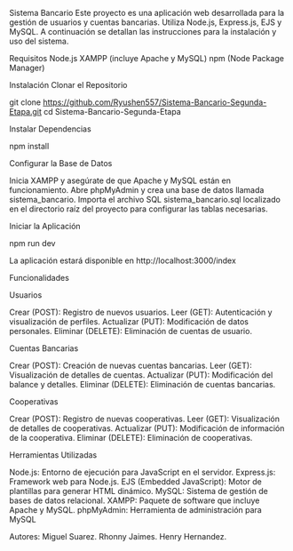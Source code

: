 Sistema Bancario 
Este proyecto es una aplicación web desarrollada para la gestión de usuarios y cuentas bancarias. Utiliza Node.js, Express.js, EJS y MySQL. A continuación se detallan las instrucciones para la instalación y uso del sistema.

Requisitos
Node.js
XAMPP (incluye Apache y MySQL)
npm (Node Package Manager)

Instalación
Clonar el Repositorio

git clone https://github.com/Ryushen557/Sistema-Bancario-Segunda-Etapa.git
cd Sistema-Bancario-Segunda-Etapa

Instalar Dependencias

npm install

Configurar la Base de Datos

Inicia XAMPP y asegúrate de que Apache y MySQL están en funcionamiento.
Abre phpMyAdmin y crea una base de datos llamada sistema_bancario.
Importa el archivo SQL sistema_bancario.sql localizado en el directorio raíz del proyecto para configurar las tablas necesarias.

Iniciar la Aplicación

npm run dev

La aplicación estará disponible en http://localhost:3000/index

Funcionalidades

Usuarios

Crear (POST): Registro de nuevos usuarios.
Leer (GET): Autenticación y visualización de perfiles.
Actualizar (PUT): Modificación de datos personales.
Eliminar (DELETE): Eliminación de cuentas de usuario.

Cuentas Bancarias

Crear (POST): Creación de nuevas cuentas bancarias.
Leer (GET): Visualización de detalles de cuentas.
Actualizar (PUT): Modificación del balance y detalles.
Eliminar (DELETE): Eliminación de cuentas bancarias.

Cooperativas

Crear (POST): Registro de nuevas cooperativas.
Leer (GET): Visualización de detalles de cooperativas.
Actualizar (PUT): Modificación de información de la cooperativa.
Eliminar (DELETE): Eliminación de cooperativas.

Herramientas Utilizadas

Node.js: Entorno de ejecución para JavaScript en el servidor.
Express.js: Framework web para Node.js.
EJS (Embedded JavaScript): Motor de plantillas para generar HTML dinámico.
MySQL: Sistema de gestión de bases de datos relacional.
XAMPP: Paquete de software que incluye Apache y MySQL.
phpMyAdmin: Herramienta de administración para MySQL

Autores:
Miguel Suarez. 
Rhonny Jaimes. 
Henry Hernandez.
